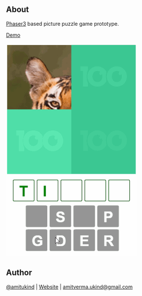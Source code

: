 ## About
[Phaser3](https://phaser.io/phaser3) based picture puzzle game prototype.

[Demo](http://amitukind.com/projects/pic-puzzle/)

![](./images/demo.gif)
 
## Author
[@amitukind](https://github.com/amitukind/) | [Website](http://amitukind.com/) | [amitverma.ukind@gmail.com](mailto:amitverma.ukind@gmail.com)
